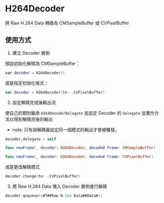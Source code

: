 # H264Decoder

將 Raw H.264 Data 轉換為 CMSampleBuffer 或 CVPixelBuffer

## 使用方式

1. 建立 Decoder 實例

預設初始化解碼為 CMSampleBuffer：
```swift
var decoder = H264Decoder()
```
或是指定初始化格式：
```swift
var decoder = H264Decoder(to: .CVPixelBuffer)
```

2. 設定解碼完成後輸出流

使自己的類別繼承 `H264DecoderDelegate` 並設定 Decoder 的 `delegate` 並實作方法以得到解碼完後的輸出

- note: 只有與解碼器設定同一個模式的輸出才會被觸發。
```swift
decoder.delegate = self

func newFrame(_ decoder: H264Decoder, decoded frame: CMSampleBuffer)

func newFrame(_ decoder: H264Decoder, decoded frame: CVPixelBuffer)
```

或是更改解碼模式
```swift
decoder.change(to: .CVPixelBuffer)
```

3. 將 Raw H.264 Data 傳入 Decoder 實例進行解碼
```swift
decoder.qnqueue(<#T##Raw H.264 Data##Data#>)
```

